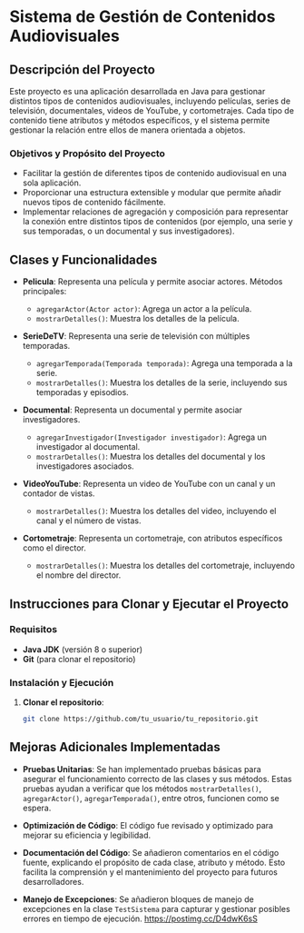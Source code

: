 # Sistema de Gestión de Contenidos Audiovisuales

## Descripción del Proyecto
Este proyecto es una aplicación desarrollada en Java para gestionar distintos tipos de contenidos audiovisuales, incluyendo películas, series de televisión, documentales, videos de YouTube, y cortometrajes. Cada tipo de contenido tiene atributos y métodos específicos, y el sistema permite gestionar la relación entre ellos de manera orientada a objetos.

### Objetivos y Propósito del Proyecto
- Facilitar la gestión de diferentes tipos de contenido audiovisual en una sola aplicación.
- Proporcionar una estructura extensible y modular que permite añadir nuevos tipos de contenido fácilmente.
- Implementar relaciones de agregación y composición para representar la conexión entre distintos tipos de contenidos (por ejemplo, una serie y sus temporadas, o un documental y sus investigadores).

## Clases y Funcionalidades
- **Pelicula**: Representa una película y permite asociar actores. Métodos principales:
  - `agregarActor(Actor actor)`: Agrega un actor a la película.
  - `mostrarDetalles()`: Muestra los detalles de la película.
  
- **SerieDeTV**: Representa una serie de televisión con múltiples temporadas.
  - `agregarTemporada(Temporada temporada)`: Agrega una temporada a la serie.
  - `mostrarDetalles()`: Muestra los detalles de la serie, incluyendo sus temporadas y episodios.

- **Documental**: Representa un documental y permite asociar investigadores.
  - `agregarInvestigador(Investigador investigador)`: Agrega un investigador al documental.
  - `mostrarDetalles()`: Muestra los detalles del documental y los investigadores asociados.

- **VideoYouTube**: Representa un video de YouTube con un canal y un contador de vistas.
  - `mostrarDetalles()`: Muestra los detalles del video, incluyendo el canal y el número de vistas.

- **Cortometraje**: Representa un cortometraje, con atributos específicos como el director.
  - `mostrarDetalles()`: Muestra los detalles del cortometraje, incluyendo el nombre del director.

## Instrucciones para Clonar y Ejecutar el Proyecto

### Requisitos
- **Java JDK** (versión 8 o superior)
- **Git** (para clonar el repositorio)

### Instalación y Ejecución

1. **Clonar el repositorio**:
   ```bash
   git clone https://github.com/tu_usuario/tu_repositorio.git

  ## Mejoras Adicionales Implementadas

- **Pruebas Unitarias**: Se han implementado pruebas básicas para asegurar el funcionamiento correcto de las clases y sus métodos. Estas pruebas ayudan a verificar que los métodos `mostrarDetalles()`, `agregarActor()`, `agregarTemporada()`, entre otros, funcionen como se espera.

- **Optimización de Código**: El código fue revisado y optimizado para mejorar su eficiencia y legibilidad. 

- **Documentación del Código**: Se añadieron comentarios en el código fuente, explicando el propósito de cada clase, atributo y método. Esto facilita la comprensión y el mantenimiento del proyecto para futuros desarrolladores.

- **Manejo de Excepciones**: Se añadieron bloques de manejo de excepciones en la clase `TestSistema` para capturar y gestionar posibles errores en tiempo de ejecución.
https://postimg.cc/D4dwK6sS

